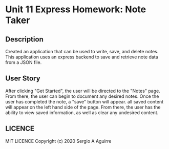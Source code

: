 # Unit 11 Express Homework: Note Taker

## Description

Created an application that can be used to write, save, and delete notes. This application  uses an express backend to save and retrieve note data from a JSON file.

## User Story

After clicking "Get Started", the user will be directed to the "Notes" page.  From there, the user can begin to document any desired notes.  Once the user has completed the note, a "save" button will appear.  all saved content will appear on the left hand side of the page.  From there, the user has the ability to view saved information, as well as clear any undesired content.




## LICENCE

MIT LICENCE Copyright (c) 2020 Sergio A Aguirre


